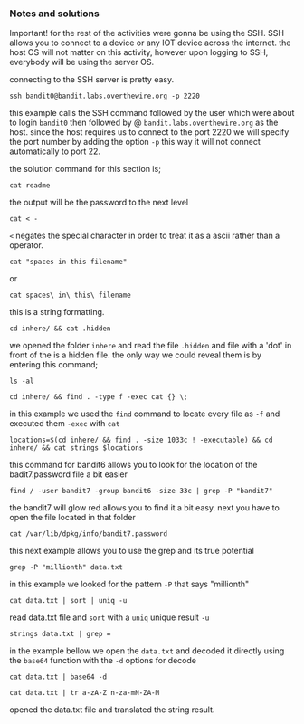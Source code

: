 ### Notes and solutions
Important! for the rest of the activities were gonna be using the SSH. SSH allows you to connect to a device or any IOT device across the internet. the host OS will not matter on this activity, however upon logging to SSH, everybody will be using the server OS.

connecting to the SSH server is pretty easy.
```cli
ssh bandit0@bandit.labs.overthewire.org -p 2220
```
this example calls the SSH command followed by the user which were about to login `bandit0` then followed by @ `bandit.labs.overthewire.org` as the host. since the host requires us to connect to the port 2220 we will specify the port number by adding the option `-p` this way it will not connect automatically to port 22.

the solution command for this section is;
```cli
cat readme
```
the output will be the password to the next level
```cli
cat < -
```
`<` negates the special character in order to treat it as a ascii rather than a operator.
```cli
cat "spaces in this filename"
```
or
```cli
cat spaces\ in\ this\ filename
```
this is a string formatting.
```cli
cd inhere/ && cat .hidden
```
we opened the folder `inhere` and read the file `.hidden` and file with a 'dot' in front of the is a hidden file. the only way we could reveal them is by entering this command;
```cli
ls -al
```

```cli
cd inhere/ && find . -type f -exec cat {} \;
```
in this example we used the `find` command to locate every file as `-f` and executed them `-exec` with `cat`
```cli
locations=$(cd inhere/ && find . -size 1033c ! -executable) && cd inhere/ && cat strings $locations
```
this command for bandit6 allows you to look for the location of the badit7.password file a bit easier
```cli
find / -user bandit7 -group bandit6 -size 33c | grep -P "bandit7"
```
the bandit7 will glow red allows you to find it a bit easy. next you have to open the file located in that folder
```cli
cat /var/lib/dpkg/info/bandit7.password
```
this next example allows you to use the grep and its true potential
```cli
grep -P "millionth" data.txt
```
in this example we looked for the pattern `-P` that says "millionth"
```cli
cat data.txt | sort | uniq -u
```
read data.txt file and `sort` with a `uniq` unique result `-u`
```cli
strings data.txt | grep =
```
in the example bellow we open the `data.txt` and decoded it directly using the `base64` function with the `-d` options for decode
```cli
cat data.txt | base64 -d
```

```cli
cat data.txt | tr a-zA-Z n-za-mN-ZA-M
```
opened the data.txt file and translated the string result.